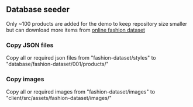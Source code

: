 ## Database seeder

Only ~100 products are added for the demo to keep repository size smaller but can download more items from
[online fashion dataset](https://www.kaggle.com/datasets/paramaggarwal/fashion-product-images-dataset)

### Copy JSON files

Copy all or required json files from "fashion-dataset/styles" to "database/fashion-dataset/001/products/"

### Copy images

Copy all or required images from "fashion-dataset/images" to "client/src/assets/fashion-dataset/images/"
